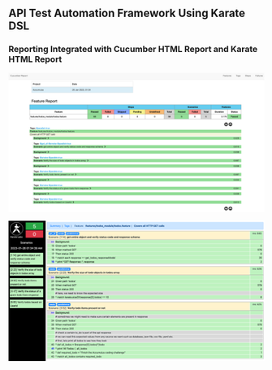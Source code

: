 ## API Test Automation Framework Using Karate DSL



### Reporting Integrated with Cucumber HTML Report and Karate HTML Report


![CucumberReport](/webApi/src/test/java/resources/testReportFiles/cucumber_html_report.png?raw=true "Cucumber HTML Report")

![KarateReport](/webApi/src/test/java/resources/testReportFiles/karate_html_report.png? "Karate HTML Report")



